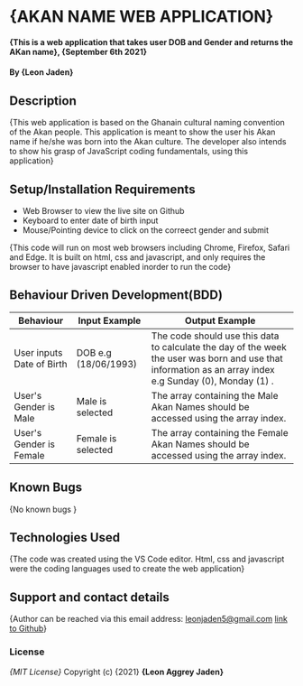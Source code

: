 # {AKAN NAME WEB APPLICATION}
#### {This is a web application that takes user DOB and Gender and returns the AKan name}, {September 6th 2021}
#### By **{Leon Jaden}**
## Description
{This web application is based on the Ghanain cultural naming convention of the Akan people. This application is meant to show the user his Akan name if he/she was born into the Akan culture. The developer also intends to show his grasp of JavaScript coding fundamentals, using this application}
## Setup/Installation Requirements
* Web Browser to view the live site on Github
* Keyboard to enter date of birth input
* Mouse/Pointing device to click on the correect gender and submit

{This code will run on most web browsers including Chrome, Firefox, Safari and Edge. It is built on html, css and javascript, and only requires the browser to have javascript enabled inorder to run the code}
## Behaviour Driven Development(BDD)
| Behaviour                 | Input Example        | Output Example                                                                                                                                           |
|---------------------------|----------------------|----------------------------------------------------------------------------------------------------------------------------------------------------------|
| User inputs Date of Birth | DOB e.g (18/06/1993) | The code should use this data to calculate the day of the week the user was born and use that information as an array index e.g Sunday (0), Monday (1) . |
| User's Gender is Male     | Male is selected     | The array containing the Male Akan Names should be accessed using the array index.                                                                       |
| User's Gender is Female   | Female is selected   | The array containing the Female Akan Names should be accessed using the array index.                                                                     |
## Known Bugs
{No known bugs }
## Technologies Used
{The code was created using the VS Code editor. Html, css and javascript were the coding languages used to create the web application}
## Support and contact details
{Author can be reached via this email address: leonjaden5@gmail.com [link to Github]()}
### License
*{MIT License}*
Copyright (c) {2021} **{Leon Aggrey Jaden}**



